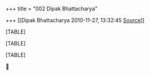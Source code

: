 +++
title = "002 Dipak Bhattacharya"

+++
[[Dipak Bhattacharya	2010-11-27, 13:32:45 [Source](https://groups.google.com/g/bvparishat/c/gG2xBMibMxQ)]]



[TABLE]

[TABLE]

[TABLE]



